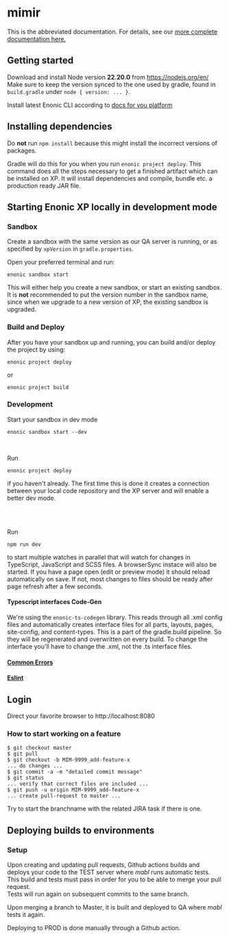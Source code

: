 # mimir

This is the abbreviated documentation. For details, see our [more complete documentation here.](docs/README.md)

## Getting started

Download and install Node version **22.20.0** from https://nodejs.org/en/
Make sure to keep the version synced to the one used by gradle, found in `build.gradle` under `node { version: ... }`.

Install latest Enonic CLI according to [docs for you platform](https://developer.enonic.com/start)

## Installing dependencies
Do **not** run `npm install` because this might install the incorrect versions of packages.

Gradle will do this for you when you run `enonic project deploy`.
This command does all the steps necessary to get a finished artifact which can be installed on XP.
It will install dependencies and compile, bundle etc. a production ready JAR file. 

## Starting Enonic XP locally in development mode
### Sandbox
Create a sandbox with the same version as our QA server is running, or as specified by `xpVersion` in `gradle.properties`.

Open your preferred terminal and run: 
```
enonic sandbox start
```
This will either help you create a new sandbox, or start an existing sandbox. It is **not** recommended to put the version number in the sandbox name, since when we upgrade to a new version of XP, the existing sandbox is upgraded.

### Build and Deploy
After you have your sandbox up and running, you can build and/or deploy the project by using:
```
enonic project deploy
```
or
```
enonic project build
```

### Development

Start your sandbox in dev mode
```
enonic sandbox start --dev
```
<br>

Run 
```
enonic project deploy
```
if you haven't already. The first time this is done it creates a connection between your local code repository and the XP server and will enable a better dev mode. 

<br> 

Run
```
npm run dev
```
to start multiple watches in parallel that will watch for changes in TypeScript, JavaScript and SCSS files.
A browserSync instace will also be started. If you have a page open (edit or preview mode) it should reload automatically on save.
If not, most changes to files should be ready after page refresh after a few seconds. 

#### Typescript interfaces Code-Gen
We're using the `enonic-ts-codegen` library. This reads through all .xml config files and automatically creates interface files for all parts, layouts, pages, site-config, and content-types. This is a part of the gradle.build pipeline. So they will be regenerated and overwritten on every build. To change the interface you'll have to change the .xml, not the .ts interface files.

#### [Common Errors](./docs/CommonErrors.md)
#### [Eslint](./docs/Eslint.md)

## Login
Direct your favorite browser to http://localhost:8080

### How to start working on a feature
```
$ git checkout master
$ git pull
$ git checkout -b MIM-9999_add-feature-x
... do changes ...
$ git commit -a -m "detailed commit message"
$ git status
... verify that correct files are included ...
$ git push -u origin MIM-9999_add-feature-x
... create pull-request to master ...
```

Try to start the branchname with the related JIRA task if there is one.

## Deploying builds to environments
### Setup
Upon creating and updating pull requests, Github actions builds and deploys your code to the TEST server where *mabl* runs automatic tests.   
This build and tests must pass in order for you to be able to merge your pull request.   
Tests will run again on subsequent commits to the same branch.

Upon merging a branch to Master, it is built and deployed to QA where *mabl* tests it again.

Deploying to PROD is done manually through a Github action.
